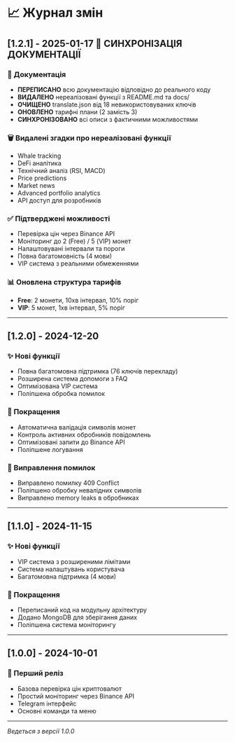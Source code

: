 # 📈 Журнал змін

## [1.2.1] - 2025-01-17 🔄 СИНХРОНІЗАЦІЯ ДОКУМЕНТАЦІЇ

### 📝 Документація
- **ПЕРЕПИСАНО** всю документацію відповідно до реального коду
- **ВИДАЛЕНО** нереалізовані функції з README.md та docs/
- **ОЧИЩЕНО** translate.json від 18 невикористовуваних ключів
- **ОНОВЛЕНО** тарифні плани (2 замість 3)
- **СИНХРОНІЗОВАНО** всі описи з фактичними можливостями

### 🗑️ Видалені згадки про нереалізовані функції
- Whale tracking
- DeFi аналітика  
- Технічний аналіз (RSI, MACD)
- Price predictions
- Market news
- Advanced portfolio analytics
- API доступ для розробників

### ✅ Підтверджені можливості
- Перевірка цін через Binance API
- Моніторинг до 2 (Free) / 5 (VIP) монет
- Налаштовувані інтервали та пороги
- Повна багатомовність (4 мови)
- VIP система з реальними обмеженнями

### 📊 Оновлена структура тарифів
- **Free**: 2 монети, 10хв інтервал, 10% поріг
- **VIP**: 5 монет, 1хв інтервал, 5% поріг

---

## [1.2.0] - 2024-12-20

### ✨ Нові функції
- Повна багатомовна підтримка (76 ключів перекладу)
- Розширена система допомоги з FAQ
- Оптимізована VIP система
- Поліпшена обробка помилок

### 🔧 Покращення
- Автоматична валідація символів монет
- Контроль активних обробників повідомлень
- Оптимізовані запити до Binance API
- Поліпшене логування

### 🐛 Виправлення помилок
- Виправлено помилку 409 Conflict
- Поліпшено обробку невалідних символів
- Виправлено memory leaks в обробниках

---

## [1.1.0] - 2024-11-15

### ✨ Нові функції
- VIP система з розширеними лімітами
- Система налаштувань користувача
- Багатомовна підтримка (4 мови)

### 🔧 Покращення
- Переписаний код на модульну архітектуру
- Додано MongoDB для зберігання даних
- Поліпшена система моніторингу

---

## [1.0.0] - 2024-10-01

### 🎉 Перший реліз
- Базова перевірка цін криптовалют
- Простий моніторинг через Binance API
- Telegram інтерфейс
- Основні команди та меню

---

*Ведеться з версії 1.0.0*
